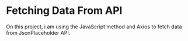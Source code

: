 # Fetching Data From API

On this project, i am using the JavaScript method and Axios to fetch data from JsonPlaceholder API.
